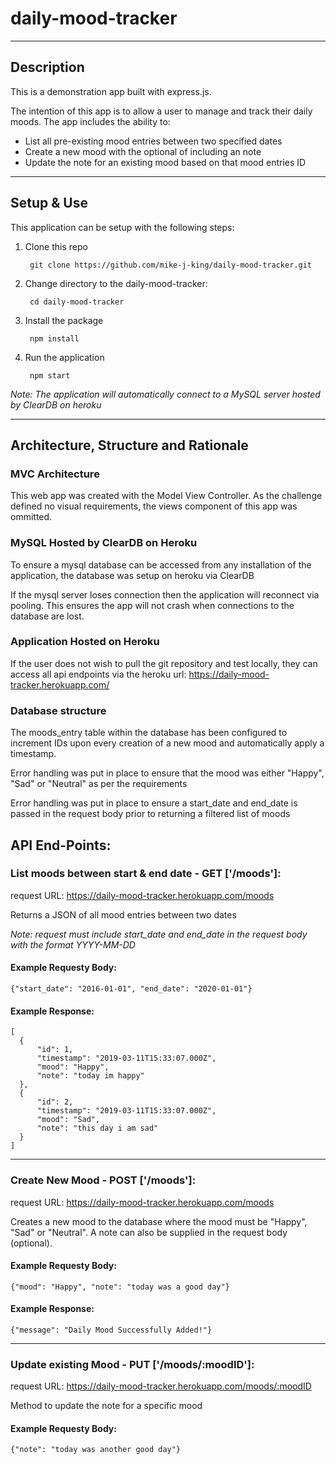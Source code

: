# daily-mood-tracker
___
## Description
This is a demonstration app built with express.js.

The intention of this app is to allow a user to manage and track their daily moods. The app includes the ability to:
- List all pre-existing mood entries between two specified dates
- Create a new mood with the optional of including an note
- Update the note for an existing mood based on that mood entries ID

___
## Setup & Use
This application can be setup with the following steps:
1. Clone this repo

        git clone https://github.com/mike-j-king/daily-mood-tracker.git   

2. Change directory to the daily-mood-tracker:
    
        cd daily-mood-tracker

3. Install the package

        npm install

4. Run the application
    
        npm start

*Note: The application will automatically connect to a MySQL server hosted by ClearDB on heroku*    
___
## Architecture, Structure and Rationale
### MVC Architecture
This web app was created with the Model View Controller. As the challenge defined no visual requirements, the views component of this app was ommitted.

### MySQL Hosted by ClearDB on Heroku
To ensure a mysql database can be accessed from any installation of the application, the database was setup on heroku via ClearDB

If the mysql server loses connection then the application will reconnect via pooling. This ensures the app will not crash when connections to the database are lost.

### Application Hosted on Heroku
If the user does not wish to pull the git repository and test locally, they can access all api endpoints via the heroku url: https://daily-mood-tracker.herokuapp.com/

### Database structure
The moods_entry table within the database has been configured to increment IDs upon every creation of a new mood and automatically apply a timestamp.

Error handling was put in place to ensure that the mood was either "Happy", "Sad" or "Neutral" as per the requirements

Error handling was put in place to ensure a start_date and end_date is passed in the request body prior to returning a filtered list of moods



## API End-Points:
### List moods between start & end date - GET ['/moods']:
request URL: https://daily-mood-tracker.herokuapp.com/moods

Returns a JSON of all mood entries between two dates

*Note: request must include start_date and end_date in the request body with the format YYYY-MM-DD*
#### Example Requesty Body:
    {"start_date": "2016-01-01", "end_date": "2020-01-01"}

#### Example Response:
    [
      {
          "id": 1,
          "timestamp": "2019-03-11T15:33:07.000Z",
          "mood": "Happy",
          "note": "today im happy"
      },
      {
          "id": 2,
          "timestamp": "2019-03-11T15:33:07.000Z",
          "mood": "Sad",
          "note": "this day i am sad"
      }
    ]

___
    
### Create New Mood - POST ['/moods']:
request URL: https://daily-mood-tracker.herokuapp.com/moods

Creates a new mood to the database where the mood must be "Happy", "Sad" or "Neutral". A note can also be supplied in the request body (optional).

#### Example Requesty Body:
    {"mood": "Happy", "note": "today was a good day"}

#### Example Response:
    {"message": "Daily Mood Successfully Added!"}

___

### Update existing Mood - PUT ['/moods/:moodID']:
request URL: https://daily-mood-tracker.herokuapp.com/moods/:moodID

Method to update the note for a specific mood

#### Example Requesty Body:
    {"note": "today was another good day"}